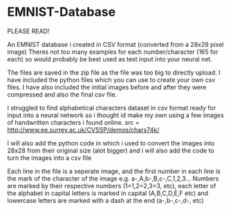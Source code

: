 # EMNIST-Database
PLEASE READ!

An EMNIST database i created in CSV format (converted from a 28x28 pixel image)
Theres not too many examples for each number/character (165 for each) so would probably be best used as test input into your neural net.

The files are saved in the zip file as the file was too big to directly upload. I have included the python files which you can use to create your own csv files. I have also included the initial images before and after they were compressed and also the final csv file.

I struggled to find alphabetical characters dataset in csv format ready for input into a neural network so i thought id make my own using a few images of handwritten characters i found online. src = http://www.ee.surrey.ac.uk/CVSSP/demos/chars74k/

I will also add the python code in which i used to convert the images into 28x28 from their original size (alot bigger)
and i will also add the code to turn the images into a csv file

Each line in the file is a seperate image, and the first number in each line is the mark of the character of the image e.g. a-,A,b-,B,c-,C,1,2,3...
Numbers are marked by their respective numbers (1=1,2=2,3=3, etc), each letter of the alphabet in capital letters is marked in capital (A,B,C,D,E,F etc) and lowercase letters are marked with a dash at the end (a-,b-,c-,d-, etc)
